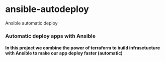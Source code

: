 # ansible-autodeploy
Ansible automatic deploy 

### Automatic deploy apps with Ansible
#### In this project we combine the power of terraform to build infrasctucture with Ansible to make our app deploy faster (automatic)
